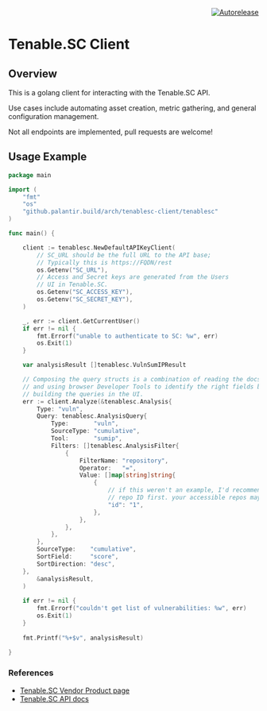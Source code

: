 <p align=right>
<a href="https://autorelease.general.dmz.palantir.tech/palantir/tenablesc-client"><img src="https://img.shields.io/badge/Perform%20an-Autorelease-success.svg" alt=Autorelease></a>
</p>

# Tenable.SC Client

## Overview

This is a golang client for interacting with the Tenable.SC API. 

Use cases include automating asset creation, metric gathering, and general configuration management.

Not all endpoints are implemented, pull requests are welcome!

## Usage Example

```go
package main

import (
	"fmt"
	"os"
	"github.palantir.build/arch/tenablesc-client/tenablesc"
)

func main() {

	client := tenablesc.NewDefaultAPIKeyClient(
		// SC_URL should be the full URL to the API base;
		// Typically this is https://FQDN/rest
		os.Getenv("SC_URL"), 
		// Access and Secret keys are generated from the Users
		// UI in Tenable.SC.
		os.Getenv("SC_ACCESS_KEY"),
		os.Getenv("SC_SECRET_KEY"),
	)

	_, err := client.GetCurrentUser()
	if err != nil {
		fmt.Errorf("unable to authenticate to SC: %w", err)
		os.Exit(1)
	}

	var analysisResult []tenablesc.VulnSumIPResult

	// Composing the query structs is a combination of reading the docs
	// and using browser Developer Tools to identify the right fields by
	// building the queries in the UI. 
	err := client.Analyze(&tenablesc.Analysis{
		Type: "vuln",
		Query: tenablesc.AnalysisQuery{
			Type:       "vuln",
			SourceType: "cumulative",
			Tool:       "sumip",
			Filters: []tenablesc.AnalysisFilter{
				{
					FilterName: "repository",
					Operator:   "=",
					Value: []map[string]string{
						{
							// if this weren't an example, I'd recommend looking up your
							// repo ID first. your accessible repos may vary.
							"id": "1",
						},
					},
				},
			},
		},
		SourceType:    "cumulative",
		SortField:     "score",
		SortDirection: "desc",
	},
		&analysisResult,
	)
	
    if err != nil {
		fmt.Errorf("couldn't get list of vulnerabilities: %w", err)
		os.Exit(1)
    }
	
	fmt.Printf("%+$v", analysisResult)
	
}

```





### References

- [Tenable.SC Vendor Product page](https://www.tenable.com/products/tenable-sc)
- [Tenable.SC API docs](https://docs.tenable.com/tenablesc/api/index.htm)
